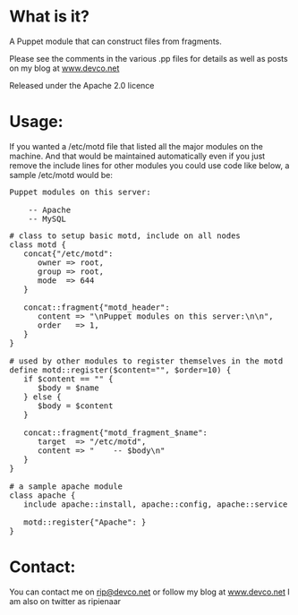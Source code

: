 What is it?
===========

A Puppet module that can construct files from fragments.

Please see the comments in the various .pp files for details
as well as posts on my blog at www.devco.net

Released under the Apache 2.0 licence

Usage:
======

If you wanted a /etc/motd file that listed all the major modules
on the machine.  And that would be maintained automatically even
if you just remove the include lines for other modules you could
use code like below, a sample /etc/motd would be:

<pre>
Puppet modules on this server:

    -- Apache
    -- MySQL
</pre>


<pre>
# class to setup basic motd, include on all nodes
class motd {
   concat{"/etc/motd":
      owner => root,
      group => root,
      mode  => 644
   }

   concat::fragment{"motd_header":
      content => "\nPuppet modules on this server:\n\n",
      order   => 1,
   }
}

# used by other modules to register themselves in the motd
define motd::register($content="", $order=10) {
   if $content == "" {
      $body = $name
   } else {
      $body = $content
   }

   concat::fragment{"motd_fragment_$name":
      target  => "/etc/motd",
      content => "    -- $body\n"
   }
}

# a sample apache module
class apache {
   include apache::install, apache::config, apache::service

   motd::register{"Apache": }
}
</pre>

Contact:
========
You can contact me on rip@devco.net or follow my blog at www.devco.net I am also on twitter as ripienaar
